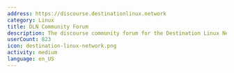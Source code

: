```yaml
---
address: https://discourse.destinationlinux.network
category: Linux
title: DLN Community Forum
description: The discourse community forum for the Destination Linux Network
userCount: 823
icon: destination-linux-network.png
activity: medium
language: en_US
---
```

